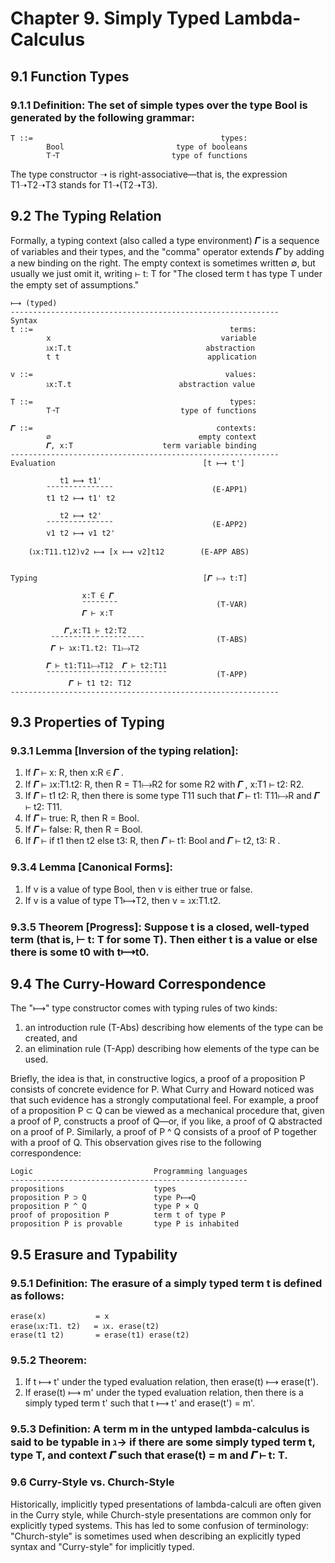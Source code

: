 # Chapter 9. Simply Typed Lambda-Calculus

## 9.1 Function Types

### 9.1.1 Definition: The set of simple types over the type Bool is generated by the following grammar:
```
T ::=                                          types:
        Bool                         type of booleans
        T➝T                         type of functions
```
The type constructor ➝ is right-associative—that is, the expression T1➝T2➝T3 stands for T1➝(T2➝T3).

## 9.2 The Typing Relation

Formally, a typing context (also called a type environment) 𝜞 is a sequence of variables and their types, and the "comma" operator extends 𝜞 by adding a new binding on the right. The empty context is sometimes written ∅, but usually we just omit it, writing ⊢ t: T for "The closed term t has type T under the empty set of assumptions."

```lambda
⟼ (typed)
------------------------------------------------------------
Syntax                      
t ::=                                            terms:
        x                                      variable
        ℷx:T.t                              abstraction
        t t                                 application

v ::=                                           values:
        ℷx:T.t                        abstraction value

T ::=                                            types:
        T➝T                           type of functions

𝜞 ::=                                         contexts:
        ∅                                 empty context
        𝜞, x:T                    term variable binding
------------------------------------------------------------
Evaluation                                 [t ⟼ t']

           t1 ⟼ t1'
        ¯¯¯¯¯¯¯¯¯¯¯¯¯¯¯                      (E-APP1)
        t1 t2 ⟼ t1' t2

           t2 ⟼ t2'
        ¯¯¯¯¯¯¯¯¯¯¯¯¯¯¯                      (E-APP2)
        v1 t2 ⟼ v1 t2'

    (ℷx:T11.t12)v2 ⟼ [x ⟼ v2]t12        (E-APP ABS)


Typing                                     [𝜞 ⟼ t:T]

                x:T ∈ 𝜞
                ¯¯¯¯¯¯¯¯                      (T-VAR)
                𝜞 ⊢ x:T

            𝜞,x:T1 ⊢ t2:T2
         ¯¯¯¯¯¯¯¯¯¯¯¯¯¯¯¯¯¯¯¯¯                (T-ABS)
         𝜞 ⊢ ℷx:T1.t2: T1⟼T2       

        𝜞 ⊢ t1:T11⟼T12  𝜞 ⊢ t2:T11
        ¯¯¯¯¯¯¯¯¯¯¯¯¯¯¯¯¯¯¯¯¯¯¯¯¯¯¯           (T-APP)
             𝜞 ⊢ t1 t2: T12
------------------------------------------------------------
```

## 9.3 Properties of Typing

### 9.3.1 Lemma [Inversion of the typing relation]:

1. If 𝜞 ⊢ x: R, then x:R ∈ 𝜞 .
2. If 𝜞 ⊢ ℷx:T1.t2: R, then R = T1⟼R2 for some R2 with 𝜞 , x:T1 ⊢ t2: R2.
3. If 𝜞 ⊢ t1 t2: R, then there is some type T11 such that 𝜞 ⊢ t1: T11⟼R and 𝜞 ⊢ t2: T11.
4. If 𝜞 ⊢ true: R, then R = Bool.
5. If 𝜞 ⊢ false: R, then R = Bool.
6. If 𝜞 ⊢ if t1 then t2 else t3: R, then 𝜞 ⊢ t1: Bool and 𝜞 ⊢ t2, t3: R .

### 9.3.4 Lemma [Canonical Forms]:

1. If v is a value of type Bool, then v is either true or false.
2. If v is a value of type T1⟼T2, then v = ℷx:T1.t2.

### 9.3.5 Theorem [Progress]: Suppose t is a closed, well-typed term (that is, ⊢ t: T for some T). Then either t is a value or else there is some t0 with t⟼t0.

## 9.4 The Curry-Howard Correspondence

The "⟼" type constructor comes with typing rules of two kinds:
1. an introduction rule (T-Abs) describing how elements of the type can be created, and
2. an elimination rule (T-App) describing how elements of the type can be used.

Briefly, the idea is that, in constructive logics, a proof of a proposition P consists of concrete
evidence for P. What Curry and Howard noticed was that such evidence has a strongly computational feel. For example, a proof of a proposition P ⊂ Q can be viewed as a mechanical procedure that, given a proof of P, constructs a proof of Q—or, if you like, a proof of Q abstracted on a proof of P. Similarly, a proof of P ^ Q consists of a proof of P together with a proof of Q. This observation gives rise to the following correspondence:

```
Logic                           Programming languages
-----------------------------------------------------
propositions                    types
proposition P ⊃ Q               type P⟼Q
proposition P ^ Q               type P × Q
proof of proposition P          term t of type P
proposition P is provable       type P is inhabited
```

## 9.5 Erasure and Typability

### 9.5.1 Definition: The erasure of a simply typed term t is defined as follows:
```lambda
erase(x)           = x
erase(ℷx:T1. t2)   = ℷx. erase(t2)
erase(t1 t2)       = erase(t1) erase(t2)
```

### 9.5.2 Theorem:
1. If t ⟼ t' under the typed evaluation relation, then erase(t) ⟼ erase(t').
2. If erase(t) ⟼ m' under the typed evaluation relation, then there is a simply
typed term t' such that t ⟼ t' and erase(t') = m'.

### 9.5.3 Definition: A term m in the untyped lambda-calculus is said to be typable in ℷ→ if there are some simply typed term t, type T, and context 𝜞 such that erase(t) = m and 𝜞 ⊢ t: T.

### 9.6 Curry-Style vs. Church-Style
Historically, implicitly typed presentations of lambda-calculi are often given in the Curry style, while Church-style presentations are common only for explicitly typed systems. This has led to some confusion of terminology: "Church-style" is sometimes used when describing an explicitly typed syntax and "Curry-style" for implicitly typed.